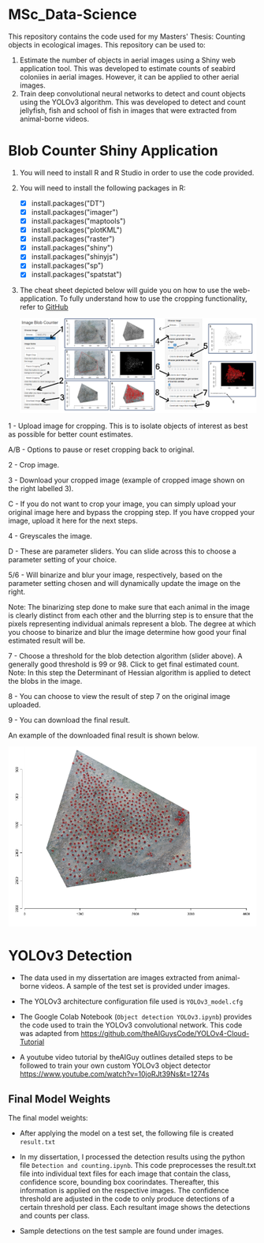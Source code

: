 # MSc_Data-Science
This repository contains the code used for my Masters' Thesis: Counting objects in ecological images.
This repository can be used to:
   1. Estimate the number of objects in aerial images using a Shiny web application tool. This was developed to estimate counts of seabird coloniies in aerial images. However,       it can be applied to other aerial images.
   2. Train deep convolutional neural networks to detect and count objects using the YOLOv3 algorithm. This was developed to detect and count jellyfish, fish and school of fish in       images that were extracted from animal-borne videos. 

# Blob Counter Shiny Application

1. You will need to install R and R Studio in order to use the code provided.

2. You will need to install the following packages in R:
   - [x] install.packages("DT")
   - [x] install.packages("imager")
   - [x] install.packages("maptools")
   - [x] install.packages("plotKML")
   - [x] install.packages("raster")
   - [x] install.packages("shiny")
   - [x] install.packages("shinyjs")
   - [x] install.packages("sp")
   - [x] install.packages("spatstat")
   
3. The cheat sheet depicted below will guide you on how to use the web-application. To fully understand how to use the cropping functionality, refer to
   [GitHub](https://jfiksel.github.io/2017-02-26-cropping_images_with_a_shiny_app/) 
   
    ![Alt Text](https://github.com/Nakkita/MSc_Data-Science/blob/main/Blob%20Counter%20Shiny%20Application/webapp.png)
    
1   - Upload image for cropping. This is to isolate objects of interest as best as possible for better count estimates.

A/B - Options to pause or reset cropping back to original.

2   - Crop image.

3   - Download your cropped image (example of cropped image shown on the right labelled 3).

C   - If you do not want to crop your image, you can simply upload your original image here and bypass the cropping step. If you have cropped your image, upload it here for the       next steps.

4   - Greyscales the image.

D   - These are parameter sliders. You can slide across this to choose a parameter setting of your choice.

5/6 - Will binarize and blur your image, respectively, based on the parameter setting chosen and will dynamically update the image on the right.

Note: The binarizing step done to make sure that each animal in the image is clearly distinct from each other and the blurring step is to ensure that the pixels representing individual animals represent a blob. The degree at which you choose to binarize and blur the image determine how good your final estimated result will be. 

7   - Choose a threshold for the blob detection algorithm (slider above). A generally good threshold is 99 or 98. Click to get final estimated count. 
      Note: In this step the Determinant of Hessian algorithm is applied to detect the blobs in the image.

8   - You can choose to view the result of step 7 on the original image uploaded.

9   - You can download the final result.

An example of the downloaded final result is shown below.

![Alt Text](https://github.com/Nakkita/MSc_Data-Science/blob/main/Blob%20Counter%20Shiny%20Application/final%20downloaded%20image%20example.png)

# YOLOv3 Detection

- The data used in my dissertation are images extracted from animal-borne videos. A sample of the test set is provided under images.

- The YOLOv3 architecture configuration file used is `YOLOv3_model.cfg`  

- The Google Colab Notebook (`Object detection YOLOv3.ipynb`) provides the code used to train the YOLOv3 convolutional network. This code was adapted from https://github.com/theAIGuysCode/YOLOv4-Cloud-Tutorial

- A youtube video tutorial by theAIGuy outlines detailed steps to be followed to train your own custom YOLOv3 object detector
https://www.youtube.com/watch?v=10joRJt39Ns&t=1274s

## Final Model Weights

The final model weights: 

- After applying the model on a test set, the following file is created `result.txt`

- In my dissertation, I processed the detection results using the python file `Detection and counting.ipynb`. This code preprocesses the result.txt file into individual text files for each image that contain the class, confidence score, bounding box coorindates. Thereafter, this information is applied on the respective images. The confidence threshold are adjusted in the code to only produce detections of a certain threshold per class. Each resultant image shows the detections and counts per class. 

- Sample detections on the test sample are found under images.









